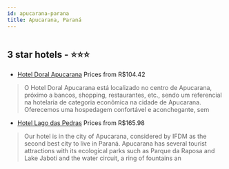 ```yaml
---
id: apucarana-parana
title: Apucarana, Paraná
---
```


<center><img src="http://media.omnibees.com/Images/10828/Property/544888.jpg" alt="" /></center>


##  3 star hotels - ⭐️⭐️⭐️

-    [Hotel Doral Apucarana](https://us.hurb.com/hotels/apucarana/hotel-doral-apucarana-OMN-10828?cmp=18055) Prices from R$104.42
   > O Hotel Doral Apucarana está localizado no centro de Apucarana, próximo a bancos, shopping, restaurantes, etc., sendo um referencial na hotelaria de categoria econômica na cidade de Apucarana. Oferecemos uma hospedagem confortável e aconchegante, sem
-    [Hotel Lago das Pedras](https://us.hurb.com/hotels/apucarana/hotel-lago-das-pedras-OMN-8980?cmp=18055) Prices from R$165.98
   > Our hotel is in the city of Apucarana, considered by IFDM as the second best city to live in Paraná. Apucarana has several tourist attractions with its ecological parks such as Parque da Raposa and Lake Jaboti and the water circuit, a ring of fountains an
